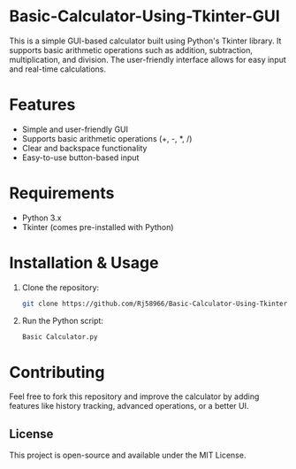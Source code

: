 # Basic-Calculator-Using-Tkinter-GUI
This is a simple GUI-based calculator built using Python's Tkinter library. It supports basic arithmetic operations such as addition, subtraction, multiplication, and division. The user-friendly interface allows for easy input and real-time calculations.
# Features  
- Simple and user-friendly GUI  
- Supports basic arithmetic operations (+, -, *, /)  
- Clear and backspace functionality  
- Easy-to-use button-based input  

# Requirements  
- Python 3.x  
- Tkinter (comes pre-installed with Python)  

# Installation & Usage  
1. Clone the repository:  
   ```bash
   git clone https://github.com/Rj58966/Basic-Calculator-Using-Tkinter-GUI
2. Run the Python script:  
   ```bash
   Basic Calculator.py
   ```

# Contributing  
Feel free to fork this repository and improve the calculator by adding features like history tracking, advanced operations, or a better UI.  

## License  
This project is open-source and available under the MIT License.  
